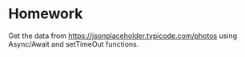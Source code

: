 # Homework


Get the data from https://jsonplaceholder.typicode.com/photos 
 using Async/Await and setTimeOut functions.






 
